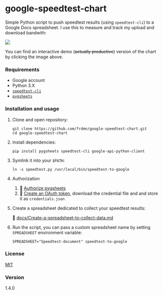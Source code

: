 google-speedtest-chart
======================

Simple Python script to push speedtest results (using `speedtest-cli`) to a Google Docs spreadsheet. I use this to measure and track my upload and download bandwith:

[![](http://up.frd.mn/xRiew.png)](https://docs.google.com/spreadsheets/d/1QvV6POBVBXuq5iXSOLNd5bwgd5To8FMuvsrSfvY7Nuk/pubchart?oid=1973311741&format=interactive)

You can find an interactive demo (~~actually productive~~) version of the chart by clicking the image above.

### Requirements

* Google account
* Python 3.X
* [`speedtest-cli`](https://github.com/sivel/speedtest-cli)
* [`pygsheets`](https://github.com/nithinmurali/pygsheets)

### Installation and usage

1. Clone and open repository:

    ```
    git clone https://github.com/frdmn/google-speedtest-chart.git
    cd google-speedtest-chart
    ```

1. Install dependencies:

    ```
    pip install pygsheets speedtest-cli google-api-python-client
    ```


1. Symlink it into your `$PATH`:

    ```
    ln -s speedtest.py /usr/local/bin/speedtest-to-google
    ```

1. Authorization
    
    1. :book: [Authorize pygsheets](https://pygsheets.readthedocs.io/en/latest/authorizing.html#authorizing-pygsheets)
    1. :book: [Create an OAuth token](https://pygsheets.readthedocs.io/en/latest/authorizing.html#oauth-credentials), download the credential file and and store it as `credentials.json`

1. Create a spreadsheet dedicated to collect your speedtest results:  

    :book: [docs/Create-a-spreadsheet-to-collect-data.md](docs/Create-a-spreadsheet-to-collect-data.md)

1. Run the script, you can pass a custom spreadsheet name by setting `SPREADSHEET` environment variable:

    ```
    SPREADSHEET="Speedtest-document" speedtest-to-google
    ```

### License

[MIT](LICENSE)

### Version

1.4.0
